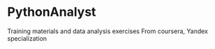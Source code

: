 # PythonAnalyst
Training materials and data analysis exercises
From coursera, Yandex specialization 
